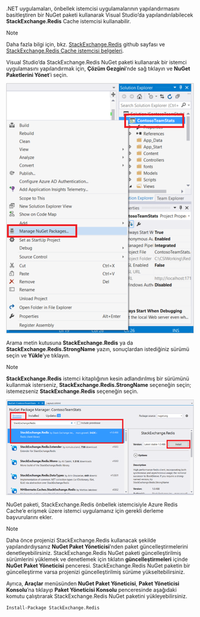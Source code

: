 .NET uygulamaları, önbellek istemcisi uygulamalarının yapılandırmasını basitleştiren bir NuGet paketi kullanarak Visual Studio’da yapılandırılabilecek **StackExchange.Redis** Cache istemcisi kullanabilir. 

> [!NOTE]
> Daha fazla bilgi için, bkz. [StackExchange.Redis](http://github.com/StackExchange/StackExchange.Redis) github sayfası ve [StackExchange.Redis Cache istemcisi belgeleri](http://github.com/StackExchange/StackExchange.Redis#documentation).
> 
> 

Visual Studio’da StackExchange.Redis NuGet paketi kullanarak bir istemci uygulamasını yapılandırmak için, **Çözüm Gezgini**’nde sağ tıklayın ve **NuGet Paketlerini Yönet**’i seçin. 

![NuGet paketlerini yönetme](media/redis-cache-configure-stackexchange-redis-nuget/redis-cache-manage-nuget-menu.png)

Arama metin kutusuna **StackExchange.Redis** ya da **StackExchange.Redis.StrongName** yazın, sonuçlardan istediğiniz sürümü seçin ve **Yükle**’ye tıklayın.

> [!NOTE]
> **StackExchange.Redis** istemci kitaplığının kesin adlandırılmış bir sürümünü kullanmak isterseniz, **StackExchange.Redis.StrongName** seçeneğin seçin; istemezseniz **StackExchange.Redis** seçeneğin seçin.
> 
> 

![StackExchange.Redis NuGet paketi](media/redis-cache-configure-stackexchange-redis-nuget/redis-cache-stackexchange-redis.png)

NuGet paketi, StackExchange.Redis önbellek istemcisiyle Azure Redis Cache’e erişmek üzere istemci uygulamanız için gerekli derleme başvurularını ekler.

> [!NOTE]
> Daha önce projenizi StackExchange.Redis kullanacak şekilde yapılandırdıysanız **NuGet Paket Yöneticisi**’nden paket güncelleştirmelerini denetleyebilirsiniz. StackExchange.Redis NuGet paketi güncelleştirilmiş sürümlerini yüklemek ve denetlemek için tıklatın **güncelleştirmeleri** içinde **NuGet Paket Yöneticisi** penceresi. StackExchange.Redis NuGet paketin bir güncelleştirme varsa projenizi güncelleştirilmiş sürüme yükseltebilirsiniz.
> 
> 

Ayrıca, **Araçlar** menüsünden **NuGet Paket Yöneticisi**, **Paket Yöneticisi Konsolu**’na tıklayıp **Paket Yöneticisi Konsolu** penceresinde aşağıdaki komutu çalıştırarak StackExchange.Redis NuGet paketini yükleyebilirsiniz.
    
```
Install-Package StackExchange.Redis
```
